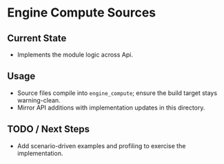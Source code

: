 # Engine Compute Sources

## Current State

- Implements the module logic across Api.

## Usage

- Source files compile into `engine_compute`; ensure the build target stays warning-clean.
- Mirror API additions with implementation updates in this directory.

## TODO / Next Steps

- Add scenario-driven examples and profiling to exercise the implementation.
